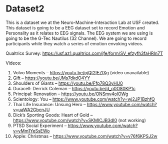 # Dataset2

This is a dataset we at the Neuro-Machine-Interaction Lab at USF created. This dataset is going to be a EEG dataset set to record Emotion and Personality as it relates to EEG signals. The EEG system we are using is going to be the G-Tec Nautilus (32 Channel). We are going to record participants while they watch a series of emotion envoking videos. 

Qualtrics Survey: https://usf.az1.qualtrics.com/jfe/form/SV_efzyfh3faHRIn7T 

Videos: 
1.	Volvo Moments – https://youtu.be/pjQt2IEZIXg   (video unavailable)
2.	Gift – https://youtu.be/JMs7dkdO4YY 
3.	Shoulders of Giants – https://youtu.be/Ffp78Q3yHU0 
4.	Duracell: Derrick Coleman – https://youtu.be/d_q0O80KP1c 
5.	Principal: Renovation – https://youtu.be/ONSmv4olOWg 
6.	Scientology: You – https://www.youtube.com/watch?v=wj2JP1BzhfQ 
7.	Thai Life Insurance: Unsung Hero – https://www.youtube.com/watch?v=uaWA2GbcnJU 
8.	Dick’s Sporting Goods: Heart of Gold – https://www.youtube.com/watch?v=SKMICJB3dI0 (not working)
9.	PTSD Social Experiment – https://www.youtube.com/watch?v=yMm1YeSsEWo
10.	Apple: Christmas – https://www.youtube.com/watch?v=v76f6KPSJ2w 


